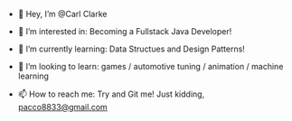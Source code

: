 - 👋 Hey, I’m @Carl Clarke

- 👀 I’m interested in: Becoming a Fullstack Java Developer!

- 🌱 I’m currently learning: Data Structues and Design Patterns!

- 💞️ I’m looking to learn: games / automotive tuning / animation  / machine learning 

- 📫 How to reach me: Try and Git me! Just kidding, pacco8833@gmail.com
